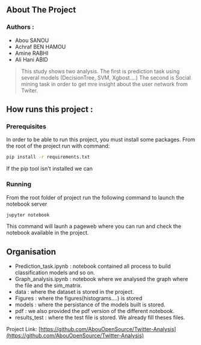 <!-- ABOUT THE PROJECT -->
## About The Project

 ### Authors :
 * Abou SANOU
 * Achraf BEN HAMOU  
 * Amine RABHI
 * Ali Hani ABID

> This study shows two analysis.
> The first is prediction task using several models (DecisionTree, SVM, Xgbost....)
> The second is Social mining task in order to get mre insight about the user network from Twiter.

## How runs this project :

### Prerequisites

In order to be able to run this project, you must install some packages. From the root of  the project run with command:

  ```sh
  pip install -r requirements.txt
  ```
If the pip tool isn't installed we can 
### Running
From the root folder of project run the following command to launch the notebook server 
  ```sh
  jupyter notebook
  ```
This command will launh a pageweb where you can run and check the notebook available in the project.


## Organisation
* Prediction_task.ipynb : notebook contained all process to build classification models and so on.
* Graph_analysis.ipynb : notebook where we analysed the graph where the file and the sim_matrix. 
* data : where the dataset is stored in the project.
* Figures : where the figures(histograms....) is stored
* models : where the persistance of the models built is stored.
* pdf : we also provided the pdf version of the different notebook.
* results_test : where the test file is stored. We already fill theses files.


Project Link: [https://github.com/AbouOpenSource/Twitter-Analysis](https://github.com/AbouOpenSource/Twitter-Analysis)

